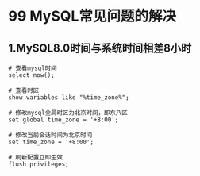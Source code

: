 # 99 MySQL常见问题的解决

## 1.MySQL8.0时间与系统时间相差8小时

```mysql
# 查看mysql时间
select now();

# 查看时区
show variables like "%time_zone%";

# 修改mysql全局时区为北京时间，即东八区
set global time_zone = '+8:00';

# 修改当前会话时间为北京时间
set time_zone = '+8:00';

# 刷新配置立即生效
flush privileges;
```

